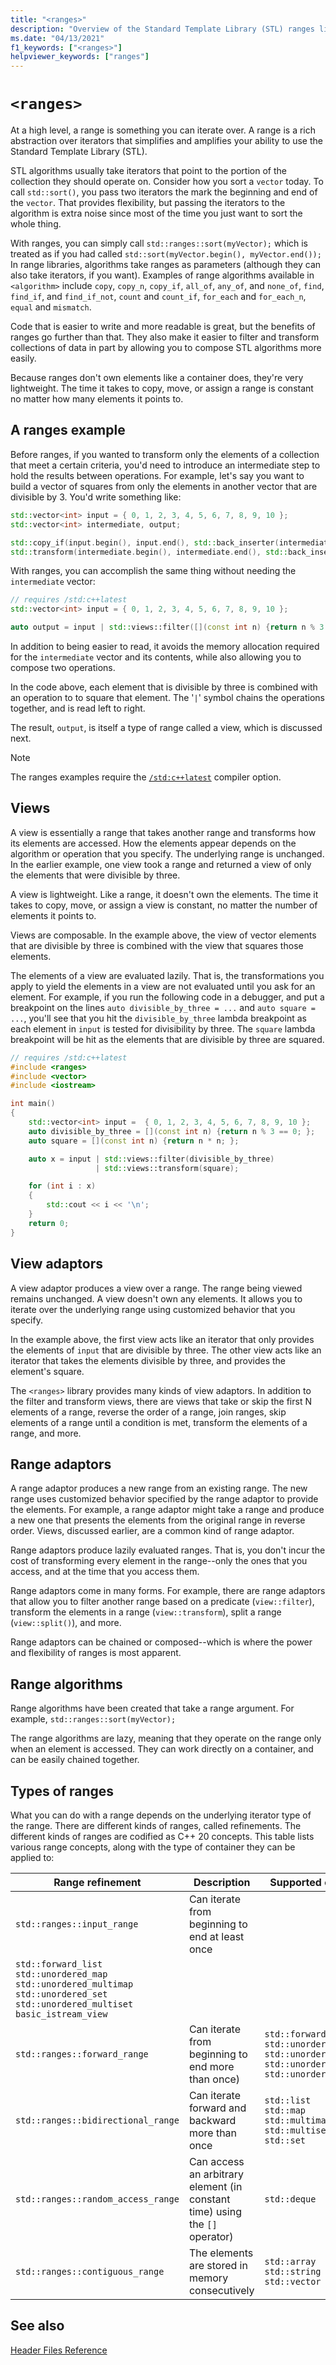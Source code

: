 ```yaml
---
title: "<ranges>"
description: "Overview of the Standard Template Library (STL) ranges library"
ms.date: "04/13/2021"
f1_keywords: ["<ranges>"]
helpviewer_keywords: ["ranges"]
---
```


# `<ranges>`

At a high level, a range is something you can iterate over. A range is a rich abstraction over iterators that simplifies and amplifies your ability to use the Standard Template Library (STL).

STL algorithms usually take iterators that point to the portion of the collection they should operate on. Consider how you sort a `vector` today. To call `std::sort()`, you pass two iterators the mark the beginning and end of the `vector`. That provides flexibility, but passing the iterators to the algorithm is extra noise since most of the time you just want to sort the whole thing.

With ranges, you can simply call `std::ranges::sort(myVector);` which is treated as if you had called `std::sort(myVector.begin(), myVector.end());` In range libraries, algorithms take ranges as parameters (although they can also take iterators, if you want). Examples of range algorithms available in `<algorithm>` include `copy`, `copy_n`, `copy_if`, `all_of`, `any_of`, and `none_of`, `find`, `find_if`, and `find_if_not`, `count` and `count_if`, `for_each` and `for_each_n`, `equal` and `mismatch`.

Code that is easier to write and more readable is great, but the benefits of ranges go further than that. They also make it easier to filter and transform collections of data in part by allowing you to compose STL algorithms more easily.

Because ranges don't own elements like a container does, they're very lightweight. The time it takes to copy, move, or assign a range is constant no matter how many elements it points to.

## A ranges example

Before ranges, if you wanted to transform only the elements of a collection that meet a certain criteria, you'd need to introduce an intermediate step to hold the results between operations. For example, let's say you want to build a vector of squares from only the elements in another vector that are divisible by 3. You'd write something like:

```cpp
std::vector<int> input = { 0, 1, 2, 3, 4, 5, 6, 7, 8, 9, 10 };
std::vector<int> intermediate, output;

std::copy_if(input.begin(), input.end(), std::back_inserter(intermediate), [](const int i) { return i%3 == 0; });
std::transform(intermediate.begin(), intermediate.end(), std::back_inserter(output), [](const int i) {return i*i; });
```

With ranges, you can accomplish the same thing without needing the `intermediate` vector:

```cpp
// requires /std:c++latest
std::vector<int> input = { 0, 1, 2, 3, 4, 5, 6, 7, 8, 9, 10 };

auto output = input | std::views::filter([](const int n) {return n % 3 == 0; }) | std::views::transform([](const int n) {return n * n; });
```  

In addition to being easier to read, it avoids the memory allocation required for the `intermediate` vector and its contents, while also allowing you to compose two operations.

In the code above, each element that is divisible by three is combined with an operation to to square that element. The '`|`' symbol chains the operations together, and is read left to right.

The result, `output`, is itself a type of range called a view, which is discussed next.

> [!NOTE]
> The ranges examples require the [`/std:c++latest`](../build/reference/std-specify-language-standard-version.md) compiler option.

## Views

A view is essentially a range that takes another range and transforms how its elements are accessed. How the elements appear depends on the algorithm or operation that you specify. The underlying range is unchanged. In the earlier example, one view took a range and returned a view of only the elements that were divisible by three.

A view is lightweight. Like a range, it doesn't own the elements. The time it takes to copy, move, or assign a view is constant, no matter the number of elements it points to.

Views are composable. In the example above, the view of vector elements that are divisible by three is combined with the view that squares those elements.

The elements of a view are evaluated lazily. That is, the transformations you apply to yield the elements in a view are not evaluated until you ask for an element. For example, if you run the following code in a debugger, and put a breakpoint on the lines `auto divisible_by_three = ...` and `auto square =  ...`, you'll see that you hit the `divisible_by_three` lambda breakpoint as each element in `input` is tested for divisibility by three. The `square` lambda breakpoint will be hit as the elements that are divisible by three are squared.

```cpp
// requires /std:c++latest
#include <ranges>
#include <vector>
#include <iostream>

int main()
{
    std::vector<int> input =  { 0, 1, 2, 3, 4, 5, 6, 7, 8, 9, 10 };
    auto divisible_by_three = [](const int n) {return n % 3 == 0; };
    auto square = [](const int n) {return n * n; };

    auto x = input | std::views::filter(divisible_by_three)
                   | std::views::transform(square);

    for (int i : x)
    {
        std::cout << i << '\n';
    }
    return 0;
}
```

## View adaptors

A view adaptor produces a view over a range. The range being viewed remains unchanged. A view doesn't own any elements. It allows you to iterate over the underlying range using customized behavior that you specify.

In the example above, the first view acts like an iterator that only provides the elements of `input` that are divisible by three. The other view acts like an iterator that takes the elements divisible by three, and provides the element's square.

The `<ranges>` library provides many kinds of view adaptors. In addition to the filter and transform views, there are views that take or skip the first N elements of a range, reverse the order of a range, join ranges, skip elements of a range until a condition is met, transform the elements of a range, and more.

## Range adaptors

A range adaptor produces a new range from an existing range. The new range uses customized behavior specified by the range adaptor to provide the elements. For example, a range adaptor might take a range and produce a new one that presents the elements from the original range in reverse order. Views, discussed earlier, are a common kind of range adaptor.

Range adaptors produce lazily evaluated ranges. That is, you don't incur the cost of transforming every element in the range--only the ones that you access, and at the time that you access them.

Range adaptors come in many forms. For example, there are range adaptors that allow you to filter another range based on a predicate (`view::filter`), transform the elements in a range (`view::transform`), split a range (`view::split()`), and more.

Range adaptors can be chained or composed--which is where the power and flexibility of ranges is most apparent.

## Range algorithms

Range algorithms have been created that take a range argument. For example, `std::ranges::sort(myVector);`

The range algorithms are lazy, meaning that they operate on the range only when an element is accessed. They can work directly on a container, and can be easily chained together.

## Types of ranges

What you can do with a range depends on the underlying iterator type of the range. There are different kinds of ranges, called refinements. The different kinds of ranges are codified as C++ 20 concepts. This table lists various range concepts, along with the type of container they can be applied to:

| Range refinement | Description | Supported containers |
|--|--|--|
| `std::ranges::input_range` | Can iterate from beginning to end at least once | 
|`std::forward_list`<br>`std::unordered_map`<br>`std::unordered_multimap`<br>`std::unordered_set`<br>`std::unordered_multiset`<br>`basic_istream_view` | 
| `std::ranges::forward_range` | Can iterate from beginning to end more than once) | `std::forward_list`<br>`std::unordered_map`<br>`std::unordered_multimap`<br>`std::unordered_set`<br>`std::unordered_multiset` |
| `std::ranges::bidirectional_range` | Can iterate forward and backward more than once | `std::list`<br>`std::map`<br>`std::multimap`<br>`std::multiset`<br>`std::set`|
| `std::ranges::random_access_range` | Can access an arbitrary element (in constant time) using the `[]` operator) | `std::deque` |
| `std::ranges::contiguous_range` | The elements are stored in memory consecutively | `std::array`<br>`std::string`<br>`std::vector` |

## See also

[Header Files Reference](../standard-library/cpp-standard-library-header-files.md)